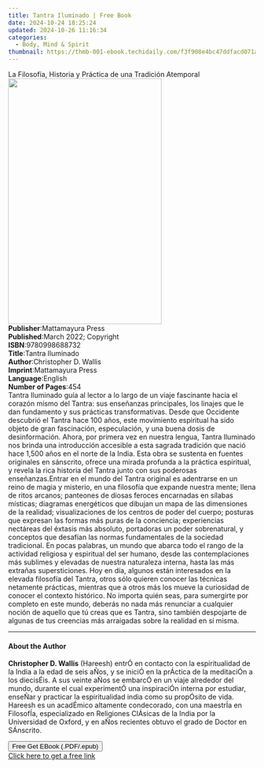 ```yaml
---
title: Tantra Iluminado | Free Book
date: 2024-10-24 18:25:24
updated: 2024-10-26 11:16:34
categories:
  - Body, Mind & Spirit
thumbnail: https://thmb-001-ebook.techidaily.com/f3f908e4bc47ddfacd071a62bf0a91f58ef13cc0141227d0aa36d9e49f6db755.jpg
---
```

<main id="book-container">
  <div class="flex flex-col">
    <div class="book-brief flex-1 py-6 px-4 sm:p-6 md:py-10 md:px-8">
      <!-- brief-->
      <div class="book-brief-main">
        La Filosofía, Historia y Práctica de una Tradición Atemporal
      </div>
    </div>
    <div
      class="book-meta-info flex-1 grid gap-4 col-start-1 col-end-3 row-start-1 sm:mb-6 sm:grid-cols-4 lg:gap-6 lg:col-start-2 lg:row-end-6 lg:row-span-6 lg:mb-0"
    >
      <div
        class="book-meta-info-left place-content-center mt-4 p-4 text-sm leading-6 col-start-2 col-span-2 dark:text-slate-400"
      >
        <img
          class="w-full h-500 object-cover rounded-lg sm:h-255 sm:col-span-2 lg:col-span-full"
          src="https://img-001-ebook.techidaily.com/b67c990cc2de4ffbd75641db51722d66a2ac9892a5181f9467611e9d0ac456b8.jpg"
          alt=""
          width="312"
          height="500"
        />
      </div>
      <div
        class="book-meta-info-right mt-2 col-start-1 row-start-2 col-span-3 self-center"
      >
        <!-- meta data  -->
        <div class="flex flex-col px-4 md:px-8">
          <div class="flex-1">
            <strong>Publisher</strong>:<span class="px-2"
              >Mattamayura Press</span
            >
          </div>
          <div class="flex-1">
            <strong>Published</strong>:<span class="px-2"
              >March 2022; Copyright</span
            >
          </div>
          <div class="flex-1">
            <strong>ISBN</strong>:<span class="px-2">9780998688732</span>
          </div>
          <div class="flex-1">
            <strong>Title</strong>:<span class="px-2">Tantra Iluminado</span>
          </div>
          <div class="flex-1">
            <strong>Author</strong>:<span class="px-2"
              >Christopher D. Wallis</span
            >
          </div>
          <div class="flex-1">
            <strong>Imprint</strong>:<span class="px-2">Mattamayura Press</span>
          </div>
          <div class="flex-1">
            <strong>Language</strong>:<span class="px-2">English</span>
          </div>
          <div class="flex-1">
            <strong>Number of Pages</strong>:<span class="px-2">454</span>
          </div>
        </div>
      </div>
    </div>
    <div class="book-description flex-1 py-6 px-4 sm:p-6 md:py-10 md:px-8">
      <div class="book-description-main">
        <div accordion-content="" id="description">
          Tantra Iluminado guía al lector a lo largo de un viaje fascinante
          hacia el corazón mismo del Tantra: sus enseñanzas principales, los
          linajes que le dan fundamento y sus prácticas transformativas. Desde
          que Occidente descubrió el Tantra hace 100 años, este movimiento
          espiritual ha sido objeto de gran fascinación, especulación, y una
          buena dosis de desinformación. Ahora, por primera vez en nuestra
          lengua, Tantra Iluminado nos brinda una introducción accesible a esta
          sagrada tradición que nació hace 1,500 años en el norte de la India.
          Esta obra se sustenta en fuentes originales en sánscrito, ofrece una
          mirada profunda a la práctica espiritual, y revela la rica historia
          del Tantra junto con sus poderosas enseñanzas.Entrar en el mundo del
          Tantra original es adentrarse en un reino de magia y misterio, en una
          filosofía que expande nuestra mente; llena de ritos arcanos; panteones
          de diosas feroces encarnadas en sílabas místicas; diagramas
          energéticos que dibujan un mapa de las dimensiones de la realidad;
          visualizaciones de los centros de poder del cuerpo; posturas que
          expresan las formas más puras de la conciencia; experiencias nectáreas
          del éxtasis más absoluto, portadoras un poder sobrenatural, y
          conceptos que desafían las normas fundamentales de la sociedad
          tradicional. En pocas palabras, un mundo que abarca todo el rango de
          la actividad religiosa y espiritual del ser humano, desde las
          contemplaciones más sublimes y elevadas de nuestra naturaleza interna,
          hasta las más extrañas supersticiones. Hoy en día, algunos están
          interesados en la elevada filosofía del Tantra, otros sólo quieren
          conocer las técnicas netamente prácticas, mientras que a otros más los
          mueve la curiosidad de conocer el contexto histórico. No importa quién
          seas, para sumergirte por completo en este mundo, deberás no nada más
          renunciar a cualquier noción de aquello que tú creas que es Tantra,
          sino también despojarte de algunas de tus creencias más arraigadas
          sobre la realidad en sí misma.
        </div>
        <div class="accordion-fader"></div>
      </div>
    </div>
    <div class="book-excerpts flex-1 py-6 px-4 sm:p-6 md:py-10 md:px-8">
      <!-- excerpts-->
      <div class="book-excerpts-main">
        <hr />
        <h4 class="placeholder placeholder-heading">
          <span>About the Author</span>
        </h4>
        <p>
          <b>Christopher D. Wallis</b> (Hareesh) entrÓ en contacto con la
          espiritualidad de la India a la edad de seis aÑos, y se iniciÓ en la
          prÁctica de la meditaciÓn a los diecisÉis. A sus veinte aÑos se
          embarcÓ en un viaje alrededor del mundo, durante el cual experimentÓ
          una inspiraciÓn interna por estudiar, enseÑar y practicar la
          espiritualidad india como su propÓsito de vida. Hareesh es un
          acadÉmico altamente condecorado, con una maestrÍa en FilosofÍa,
          especializado en Religiones ClÁsicas de la India por la Universidad de
          Oxford, y en aÑos recientes obtuvo el grado de Doctor en SÁnscrito.
        </p>
      </div>
    </div>
    <div
      class="book-about-author flex-1 py-6 px-4 sm:p-6 md:py-10 md:px-8"
    ></div>
    <div class="book-free-get flex-1 py-6 px-4 sm:p-6 md:py-10 md:px-8">
      <button
        id="btn-free-get"
        class="bg-blue-500 hover:bg-blue-700 text-white font-bold py-2 px-4 rounded"
      >
        Free Get EBook (.PDF/.epub)
      </button>
      <div id="countdown-display" class="px-2 text-lg mt-2"></div>
      <a
        id="free-link"
        class="hidden bg-blue-500 hover:bg-blue-700 text-white font-bold py-2 px-4 rounded"
        href="https://www.ebooks.com/en-us/book/210530288/tantra-iluminado/christopher-d-wallis/"
        target="_blank"
        >Click here to get a free link</a
      >
    </div>
    <script>
      let countdownTime = 0;
      let countdownInterval = null;
      document
        .getElementById('btn-free-get')
        .addEventListener('click', startCountdown);
      function startCountdown() {
        countdownTime = new Date().getTime() + 60000 * 3;
        countdownInterval = setInterval(updateCountdown, 1000);
        document.getElementById('btn-free-get').disabled = true;
        document
          .getElementById('btn-free-get')
          .classList.add('bg-gray-500', 'cursor-not-allowed');
      }
      function updateCountdown() {
        let currentTime = new Date().getTime();
        let timeLeft = countdownTime - currentTime;
        let secondsLeft = Math.floor(timeLeft / 1000);
        document.getElementById('countdown-display').innerHTML =
          `Remaining time: ${secondsLeft} seconds.`;
        if (secondsLeft <= 0) {
          clearInterval(countdownInterval);
          document.getElementById('btn-free-get').classList.add('hidden');
          document.getElementById('free-link').classList.remove('hidden');
          document.getElementById('countdown-display').innerHTML = '';
        }
      }
    </script>
  </div>
</main>

